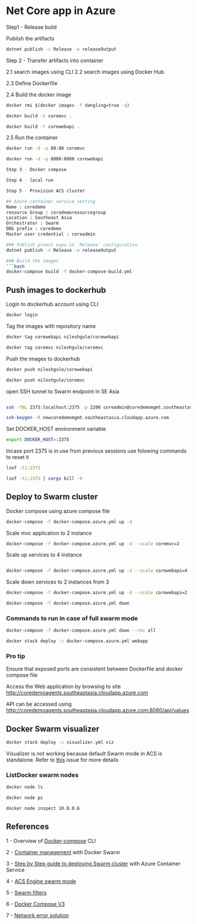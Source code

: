 # Net Core app in Azure

Step1 - Release build

Publish the artifacts
```bash
dotnet publish -c Release -o releaseOutput
```

Step 2 - Transfer artifacts into container

2.1 search images using CLI
2.2 search images using Docker Hub

2.3 Define Dockerfile

2.4 
Build the docker image
```bash 
docker rmi $(docker images -f dangling=true -q)

docker build -t coremvc .

docker build -t corewebapi .
```

2.5 Run the container 
```bash
docker run -d -p 80:80 coremvc

docker run -d -p 8080:8080 corewebapi

Step 3 - Docker compose

Step 4 - local run

Step 5 - Provision ACS cluster

## Azure container service setting
Name : coredemo
resource Group : coredemoresourcegroup
Location : Southeast Asia
Orchestrator : Swarm
DNS prefix : coredemo
Master user credential : coreadmin

### Publish proect oupu in `Release` configuration
dotnet publish -c Release -o releaseOutput  

### Build the images
```bash
docker-compose build -f docker-compose-build.yml
```

## Push images to dockerhub

Login to dockerhub account using CLI 
```bash
docker login
``` 

Tag the images with repository name

```bash
docker tag corewebapi nileshgule/corewebapi

docker tag coremvc nileshgule/coremvc
```

Push the images to dockerhub

```bash
docker push nileshgule/corewebapi

docker push nileshgule/coremvc
```

open SSH tunnel to Swarm endpoint in SE Asia
```bash

ssh -fNL 2375:localhost:2375 -p 2200 coreadmin@coredemomgmt.southeastasia.cloudapp.azure.com

ssh-keygen -R newcoredemomgmt.southeastasia.cloudapp.azure.com
```


Set DOCKER_HOST environment variable  
```bash
export DOCKER_HOST=:2375
```

Incase port 2375 is in use from previous sessions use folowing commands to reset it
```bash
lsof -ti:2375

lsof -ti:2375 | xargs kill -9
```

## Deploy to Swarm cluster
Docker compose using azure compose file
```bash
docker-compose -f docker-compose.azure.yml up -d
``` 

Scale mvc application to 2 instance
```bash
docker-compose -f docker-compose.azure.yml up -d --scale coremvc=2
```

Scale up services to 4 instance
```bash

docker-compose -f docker-compose.azure.yml up -d --scale corewebapi=4 --scale coremvc=4
```

Scale down services to 2 instances from 3
```bash
docker-compose -f docker-compose.azure.yml up -d --scale corewebapi=2 --scale coremvc=2

docker-compose -f docker-compose.azure.yml down
```

### Commands to run in case of full swarm mode
```bash
docker-compose -f docker-compose.azure.yml down --rmi all

docker stack deploy -c docker-compose.azure.yml webapp
```

### Pro tip
Ensure that exposed ports are consistent between Dockerfile and docker compose file

Access the Web application by browsing to site
http://coredemoagents.southeastasia.cloudapp.azure.com

API can be accessed using 
http://coredemoagents.southeastasia.cloudapp.azure.com:8080/api/values

## Docker Swarm visualizer
```bash
docker stack deploy -c visualizer.yml viz
```
Visualizer is not working because default Swarm mode in ACS is standalone. Refer to [this](https://github.com/portainer/portainer/issues/704) issue for more details
### ListDocker swarm nodes
```bash
docker node ls

docker node ps

docker node inspect 10.0.0.6
```


References
---
1 - Overview of [Docker-compose](https://docs.docker.com/compose/reference/overview/) CLI

2 - [Container management](https://docs.microsoft.com/en-us/azure/container-service/dcos-swarm/container-service-docker-swarm) with Docker Swarm

3 - [Step by Step guide to deploying Swarm cluster](http://cloudify.co/2016/11/22/step-by-step-guide-deploying-docker-swarm-with-azure-container-service.html)  with Azure Container Service

4 - [ACS Engine swarm mode](https://azure.microsoft.com/en-us/resources/templates/101-acsengine-swarmmode/)

5 - [Swarm filters](https://docs.docker.com/swarm/scheduler/filter/#use-a-constraint-filter)

6 - [Docker Compose V3](https://docs.docker.com/compose/compose-file/#build)

7 - [Network error solution](https://parekhparthesh.blogspot.sg/2016/08/docker-unable-to-remove-network-has.html)